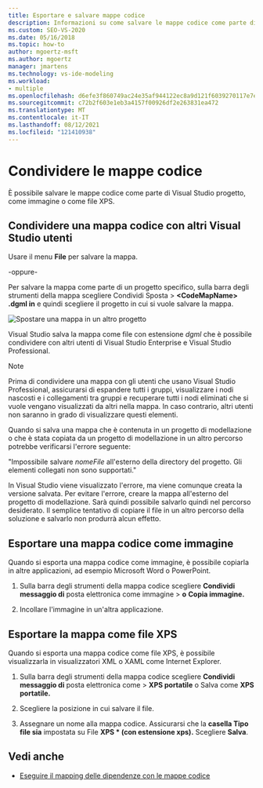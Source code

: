 ```yaml
---
title: Esportare e salvare mappe codice
description: Informazioni su come salvare le mappe codice come parte di un Visual Studio, come immagine o come file XPS.
ms.custom: SEO-VS-2020
ms.date: 05/16/2018
ms.topic: how-to
author: mgoertz-msft
ms.author: mgoertz
manager: jmartens
ms.technology: vs-ide-modeling
ms.workload:
- multiple
ms.openlocfilehash: d6efe3f860749ac24e35af944122ec8a9d121f6039270117e7eb52eb57fcf6f7
ms.sourcegitcommit: c72b2f603e1eb3a4157f00926df2e263831ea472
ms.translationtype: MT
ms.contentlocale: it-IT
ms.lasthandoff: 08/12/2021
ms.locfileid: "121410938"
---
```

# <a name="share-code-maps"></a>Condividere le mappe codice

È possibile salvare le mappe codice come parte di Visual Studio progetto, come immagine o come file XPS.

## <a name="share-a-code-map-with-other-visual-studio-users"></a>Condividere una mappa codice con altri Visual Studio utenti

Usare il menu **File** per salvare la mappa.

-oppure-

Per salvare la mappa come parte di un progetto specifico, sulla barra degli strumenti della mappa scegliere Condividi Sposta  >  **\<CodeMapName> .dgml in** e quindi scegliere il progetto in cui si vuole salvare la mappa.

![Spostare una mappa in un altro progetto](../modeling/media/codemapsmovemapmenu.png)

Visual Studio salva la mappa come file con estensione *dgml* che è possibile condividere con altri utenti di Visual Studio Enterprise e Visual Studio Professional.

> [!NOTE]
> Prima di condividere una mappa con gli utenti che usano Visual Studio Professional, assicurarsi di espandere tutti i gruppi, visualizzare i nodi nascosti e i collegamenti tra gruppi e recuperare tutti i nodi eliminati che si vuole vengano visualizzati da altri nella mappa. In caso contrario, altri utenti non saranno in grado di visualizzare questi elementi.
>
> Quando si salva una mappa che è contenuta in un progetto di modellazione o che è stata copiata da un progetto di modellazione in un altro percorso potrebbe verificarsi l'errore seguente:
>
> "Impossibile salvare *nomeFile* all'esterno della directory del progetto. Gli elementi collegati non sono supportati."
>
> In Visual Studio viene visualizzato l'errore, ma viene comunque creata la versione salvata. Per evitare l'errore, creare la mappa all'esterno del progetto di modellazione. Sarà quindi possibile salvarlo quindi nel percorso desiderato. Il semplice tentativo di copiare il file in un altro percorso della soluzione e salvarlo non produrrà alcun effetto.

## <a name="export-a-code-map-as-an-image"></a>Esportare una mappa codice come immagine

Quando si esporta una mappa codice come immagine, è possibile copiarla in altre applicazioni, ad esempio Microsoft Word o PowerPoint.

1. Sulla barra degli strumenti della mappa codice scegliere **Condividi messaggio di** posta elettronica come immagine  >  **o** **Copia immagine.**

2. Incollare l'immagine in un'altra applicazione.

## <a name="export-the-map-as-an-xps-file"></a>Esportare la mappa come file XPS

Quando si esporta una mappa codice come file XPS, è possibile visualizzarla in visualizzatori XML o XAML come Internet Explorer.

1. Sulla barra degli strumenti della mappa codice scegliere **Condividi messaggio di** posta elettronica come  >  **XPS portatile** o Salva come **XPS portatile.**

2. Scegliere la posizione in cui salvare il file.

3. Assegnare un nome alla mappa codice. Assicurarsi che la **casella Tipo file sia** impostata su File **XPS \* (con estensione xps).** Scegliere **Salva**.

## <a name="see-also"></a>Vedi anche

- [Eseguire il mapping delle dipendenze con le mappe codice](../modeling/map-dependencies-across-your-solutions.md)

